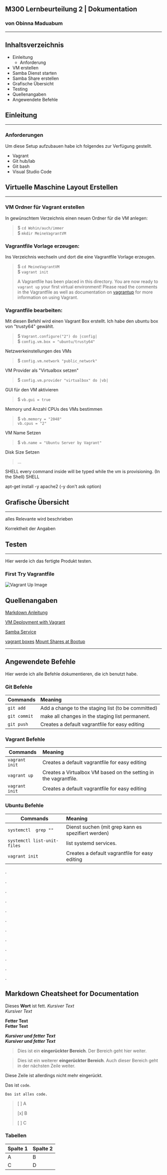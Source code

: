 ## M300 Lernbeurteilung 2 | Dokumentation
### von Obinna Maduabum    
---
## Inhaltsverzeichnis
* Einleitung
  * Anforderung
* VM erstellen
* Samba Dienst starten
* Samba Share erstellen
* Grafische Übersicht
* Testing
* Quellenangaben
* Angewendete Befehle
## Einleitung
___
### **Anforderungen** <p>
Um diese Setup aufzubauen habe ich folgendes zur Verfügung gestellt.
  * Vagrant
  * Git hub/lab
  * Git bash
  * Visual Studio Code
  

## Virtuelle Maschine Layout Erstellen
___
### VM Ordner für Vagrant erstellen
In gewünschtem Verzeichnis einen neuen Ordner für die VM anlegen:

  >$ ``cd Wohin/auch/immer``<br>
  >$ ``mkdir MeineVagrantVM``<br>


### Vagrantfile Vorlage erzeugen:
Ins Verzeichnis wechseln und dort die eine Vagrantfile Vorlage erzeugen.

  >$ ``cd MeineVagrantVM``<br>
  >$ ``vagrant init`` <p>
A Vagrantfile has been placed in this directory. You are now
ready to `vagrant up` your first virtual environment! Please read
the comments in the Vagrantfile as well as documentation on
[vagrantup](vagrantup.com) for more information on using Vagrant. <p>




### Vagrantfile bearbeiten:
Mit diesen Befehl wird einen Vagrant Box erstellt. Ich habe den ubuntu box von "trusty64" gewählt.
>$ ``Vagrant.configure("2") do |config|`` <br>
>$ ``config.vm.box = "ubuntu/trusty64"``

Netzwerkeinstellungen des VMs
>$ ``config.vm.network "public_network"``

VM Provider als "Virtualbox setzen"
>$ ``config.vm.provider "virtualbox" do |vb|``

GUI für den VM aktivieren
>$ ``vb.gui = true``

Memory und Anzahl CPUs des VMs bestimmen
>$ ``vb.memory = "2048"`` <br>
   ``vb.cpus = "2"``

VM Name Setzen
>$ ``vb.name = "Ubuntu Server by Vagrant"``

Disk Size Setzen
> ...

SHELL 
every command inside will be typed while the vm is provisioning. (In the Shell)
SHELL

apt-get install -y apache2 (-y don't ask option)

## Grafische Übersicht 
___
alles Relevante wird beschrieben <p>
Korrektheit der Angaben
## Testen
___
Hier werde ich das fertigte Produkt testen.

### First Try Vagrantfile 
![Vagrant Up Image](C:\Users\u70929\Documents\M300_Ordner\M300_lb\Git_Picture_Obi.png)


## Quellenangaben
[Markdown Anleitung](https://www.ionos.de/digitalguide/websites/web-entwicklung/markdown/) <p>
[VM Deployment with Vagrant](https://www.youtube.com/watch?v=sr9pUpSAexE&t=432s) <p>
[Samba Service](insert.here) <p>
[vagrant boxes](https://vagrantcloud.com/search)
[Mount Shares at Bootup](https://youtu.be/5b3lCE_I3yw)
___

## Angewendete Befehle
Hier werde ich alle Befehle dokumentieren, die ich benutzt habe.

### Git Befehle
|Commands|Meaning|
|---------              |:--------                                                          |
|   ``git add ``        |   Add a change to the staging list (to be committed)              |
|    ``git commit``     |   make all changes in the staging list permanent.|
|   ``git push``        |   Creates a default vagrantfile for easy editing                  |
### Vagrant Befehle

|Commands|Meaning|
|---------              |:--------                                                          |
|   ``vagrant init``    |   Creates a default vagrantfile for easy editing                  |
|    ``vagrant up``     |   Creates a Virtualbox VM based on the setting in the vagrantfile.|
|   ``vagrant init``    |   Creates a default vagrantfile for easy editing                  |


### Ubuntu Befehle
|Commands|Meaning|
|---------              |:--------                                                          |
|   ``systemctl  grep ""``    |   Dienst suchen (mit grep kann es spezifiert werden)       |
|    ``systemctl list-unit-files``     |   list systemd services.                           |
|   ``vagrant init``    |   Creates a default vagrantfile for easy editing                  |

</p>

.

.


.


.




.

.


.


.




.

.


.


.
## Markdown Cheatsheet for Documentation

Dieses **Wort** ist fett.
*Kursiver Text*<br>
_Kursiver Text_<p>
**Fetter Text** <br>
__Fetter Text__ <p>
***Kursiver und fetter Text***<br>
___Kursiver und fetter Text___


>Dies ist ein **eingerückter Bereich**.
>Der Bereich geht hier weiter.

>Dies ist ein weiterer **eingerückter Bereich**.
Auch dieser Bereich geht in der nächsten Zeile weiter.

Diese Zeile ist allerdings nicht mehr eingerückt.

Das ist `code`.

``Das ist alles code.``

>[ ] A <p>
[x] B <p>
[ ] C

### Tabellen
|Spalte 1|Spalte 2|
|--------|--------|
|    A    |    B    |
|    C    |    D    |